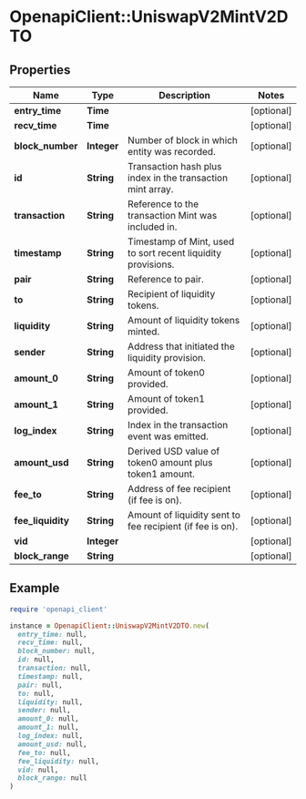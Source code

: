 # OpenapiClient::UniswapV2MintV2DTO

## Properties

| Name | Type | Description | Notes |
| ---- | ---- | ----------- | ----- |
| **entry_time** | **Time** |  | [optional] |
| **recv_time** | **Time** |  | [optional] |
| **block_number** | **Integer** | Number of block in which entity was recorded. | [optional] |
| **id** | **String** | Transaction hash plus index in the transaction mint array. | [optional] |
| **transaction** | **String** | Reference to the transaction Mint was included in. | [optional] |
| **timestamp** | **String** | Timestamp of Mint, used to sort recent liquidity provisions. | [optional] |
| **pair** | **String** | Reference to pair. | [optional] |
| **to** | **String** | Recipient of liquidity tokens. | [optional] |
| **liquidity** | **String** | Amount of liquidity tokens minted. | [optional] |
| **sender** | **String** | Address that initiated the liquidity provision. | [optional] |
| **amount_0** | **String** | Amount of token0 provided. | [optional] |
| **amount_1** | **String** | Amount of token1 provided. | [optional] |
| **log_index** | **String** | Index in the transaction event was emitted. | [optional] |
| **amount_usd** | **String** | Derived USD value of token0 amount plus token1 amount. | [optional] |
| **fee_to** | **String** | Address of fee recipient (if fee is on). | [optional] |
| **fee_liquidity** | **String** | Amount of liquidity sent to fee recipient (if fee is on). | [optional] |
| **vid** | **Integer** |  | [optional] |
| **block_range** | **String** |  | [optional] |

## Example

```ruby
require 'openapi_client'

instance = OpenapiClient::UniswapV2MintV2DTO.new(
  entry_time: null,
  recv_time: null,
  block_number: null,
  id: null,
  transaction: null,
  timestamp: null,
  pair: null,
  to: null,
  liquidity: null,
  sender: null,
  amount_0: null,
  amount_1: null,
  log_index: null,
  amount_usd: null,
  fee_to: null,
  fee_liquidity: null,
  vid: null,
  block_range: null
)
```


